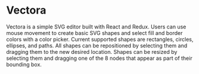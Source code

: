 # Vectora

Vectora is a simple SVG editor built with React and Redux. Users can use mouse movement to create basic SVG shapes
and select fill and border colors with a color picker. Current supported shapes are rectangles, circles, ellipses, and paths.
All shapes can be repositioned by selecting them and dragging them to the new desired location. Shapes can be resized by
selecting them and dragging one of the 8 nodes that appear as part of their bounding box.
